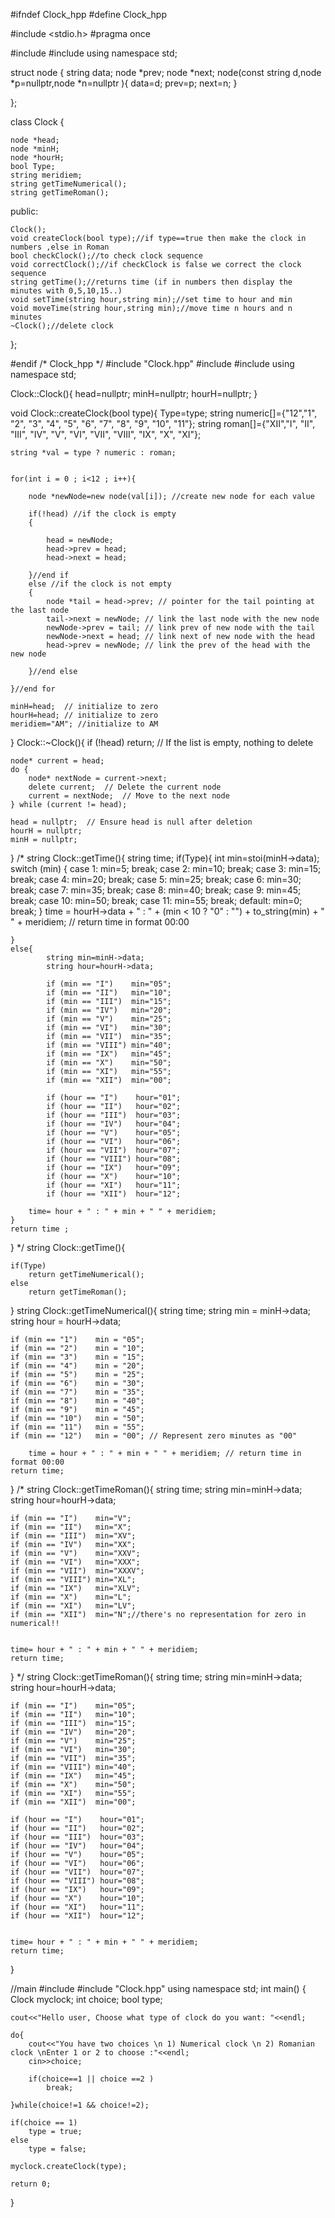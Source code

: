 #ifndef Clock_hpp
#define Clock_hpp

#include <stdio.h>
#pragma once

#include <iostream>
#include <string>
using namespace std;


struct node {
    string data;
    node *prev;
    node *next;
    node(const string d,node *p=nullptr,node *n=nullptr ){
        data=d;
        prev=p;
        next=n;
    }
    
};


class Clock {
    
    node *head;
    node *minH;
    node *hourH;
    bool Type;
    string meridiem;
    string getTimeNumerical();
    string getTimeRoman();
    
public:
    
    Clock();
    void createClock(bool type);//if type==true then make the clock in numbers ,else in Roman
    bool checkClock();//to check clock sequence
    void correctClock();//if checkClock is false we correct the clock sequence
    string getTime();//returns time (if in numbers then display the minutes with 0,5,10,15..)
    void setTime(string hour,string min);//set time to hour and min
    void moveTime(string hour,string min);//move time n hours and n minutes
    ~Clock();//delete clock
    
};

#endif /* Clock_hpp */
#include "Clock.hpp"
#include <iostream>
#include <string>
using namespace std;

Clock::Clock(){
    head=nullptr;
    minH=nullptr;
    hourH=nullptr;
}

void Clock::createClock(bool type){
    Type=type;
    string numeric[]={"12","1", "2", "3", "4", "5", "6", "7", "8", "9", "10", "11"};
    string roman[]={"XII","I", "II", "III", "IV", "V", "VI", "VII", "VIII", "IX", "X", "XI"};
    
    string *val = type ? numeric : roman;
    
    
    for(int i = 0 ; i<12 ; i++){
        
        node *newNode=new node(val[i]); //create new node for each value
        
        if(!head) //if the clock is empty
        {
            
            head = newNode;
            head->prev = head;
            head->next = head;
            
        }//end if
        else //if the clock is not empty
        {
            node *tail = head->prev; // pointer for the tail pointing at the last node
            tail->next = newNode; // link the last node with the new node
            newNode->prev = tail; // link prev of new node with the tail
            newNode->next = head; // link next of new node with the head
            head->prev = newNode; // link the prev of the head with the new node
            
        }//end else
        
    }//end for
    
    minH=head;  // initialize to zero
    hourH=head; // initialize to zero
    meridiem="AM"; //initialize to AM
}
Clock::~Clock(){
    if (!head) return;  // If the list is empty, nothing to delete

    node* current = head;
    do {
        node* nextNode = current->next;
        delete current;  // Delete the current node
        current = nextNode;  // Move to the next node
    } while (current != head);

    head = nullptr;  // Ensure head is null after deletion
    hourH = nullptr;
    minH = nullptr;
}
/*
string Clock::getTime(){
    string time;
    if(Type){
        int min=stoi(minH->data);
        switch (min) {
            case 1:
                min=5;
                break;
            case 2:
                min=10;
                break;
            case 3:
                min=15;
                break;
            case 4:
                min=20;
                break;
            case 5:
                min=25;
                break;
            case 6:
                min=30;
                break;
            case 7:
                min=35;
                break;
            case 8:
                min=40;
                break;
            case 9:
                min=45;
                break;
            case 10:
                min=50;
                break;
            case 11:
                min=55;
                break;
            default:
                min=0;
                break;
        }
        time = hourH->data + " : " + (min < 10 ? "0" : "") + to_string(min) + " " + meridiem; // return time in format 00:00
        
    }
    else{
            string min=minH->data;
            string hour=hourH->data;
            
            if (min == "I")    min="05";
            if (min == "II")   min="10";
            if (min == "III")  min="15";
            if (min == "IV")   min="20";
            if (min == "V")    min="25";
            if (min == "VI")   min="30";
            if (min == "VII")  min="35";
            if (min == "VIII") min="40";
            if (min == "IX")   min="45";
            if (min == "X")    min="50";
            if (min == "XI")   min="55";
            if (min == "XII")  min="00";
            
            if (hour == "I")    hour="01";
            if (hour == "II")   hour="02";
            if (hour == "III")  hour="03";
            if (hour == "IV")   hour="04";
            if (hour == "V")    hour="05";
            if (hour == "VI")   hour="06";
            if (hour == "VII")  hour="07";
            if (hour == "VIII") hour="08";
            if (hour == "IX")   hour="09";
            if (hour == "X")    hour="10";
            if (hour == "XI")   hour="11";
            if (hour == "XII")  hour="12";
            
        time= hour + " : " + min + " " + meridiem;
    }
    return time ;
}
*/
string Clock::getTime(){
    
    if(Type)
        return getTimeNumerical();
    else
        return getTimeRoman();
}
string Clock::getTimeNumerical(){
    string time;
    string min = minH->data;
    string hour = hourH->data;

    if (min == "1")    min = "05";
    if (min == "2")    min = "10";
    if (min == "3")    min = "15";
    if (min == "4")    min = "20";
    if (min == "5")    min = "25";
    if (min == "6")    min = "30";
    if (min == "7")    min = "35";
    if (min == "8")    min = "40";
    if (min == "9")    min = "45";
    if (min == "10")   min = "50";
    if (min == "11")   min = "55";
    if (min == "12")   min = "00"; // Represent zero minutes as "00"

        time = hour + " : " + min + " " + meridiem; // return time in format 00:00
    return time;
}
/*
string Clock::getTimeRoman(){
    string time;
    string min=minH->data;
    string hour=hourH->data;
    
    if (min == "I")    min="V";
    if (min == "II")   min="X";
    if (min == "III")  min="XV";
    if (min == "IV")   min="XX";
    if (min == "V")    min="XXV";
    if (min == "VI")   min="XXX";
    if (min == "VII")  min="XXXV";
    if (min == "VIII") min="XL";
    if (min == "IX")   min="XLV";
    if (min == "X")    min="L";
    if (min == "XI")   min="LV";
    if (min == "XII")  min="N";//there's no representation for zero in numerical!!
   
    
    time= hour + " : " + min + " " + meridiem;
    return time;
}
*/
string Clock::getTimeRoman(){
    string time;
    string min=minH->data;
    string hour=hourH->data;
    
    if (min == "I")    min="05";
    if (min == "II")   min="10";
    if (min == "III")  min="15";
    if (min == "IV")   min="20";
    if (min == "V")    min="25";
    if (min == "VI")   min="30";
    if (min == "VII")  min="35";
    if (min == "VIII") min="40";
    if (min == "IX")   min="45";
    if (min == "X")    min="50";
    if (min == "XI")   min="55";
    if (min == "XII")  min="00";
    
    if (hour == "I")    hour="01";
    if (hour == "II")   hour="02";
    if (hour == "III")  hour="03";
    if (hour == "IV")   hour="04";
    if (hour == "V")    hour="05";
    if (hour == "VI")   hour="06";
    if (hour == "VII")  hour="07";
    if (hour == "VIII") hour="08";
    if (hour == "IX")   hour="09";
    if (hour == "X")    hour="10";
    if (hour == "XI")   hour="11";
    if (hour == "XII")  hour="12";
   
    
    time= hour + " : " + min + " " + meridiem;
    return time;
}

//main
#include <iostream>
#include "Clock.hpp"
using namespace std;
int main() {
    Clock myclock;
    int choice;
    bool type;
    
    cout<<"Hello user, Choose what type of clock do you want: "<<endl;
    
    do{
        cout<<"You have two choices \n 1) Numerical clock \n 2) Romanian clock \nEnter 1 or 2 to choose :"<<endl;
        cin>>choice;
        
        if(choice==1 || choice ==2 )
            break;
        
    }while(choice!=1 && choice!=2);
    
    if(choice == 1)
        type = true;
    else
        type = false;
        
    myclock.createClock(type);
   
    return 0;
}
